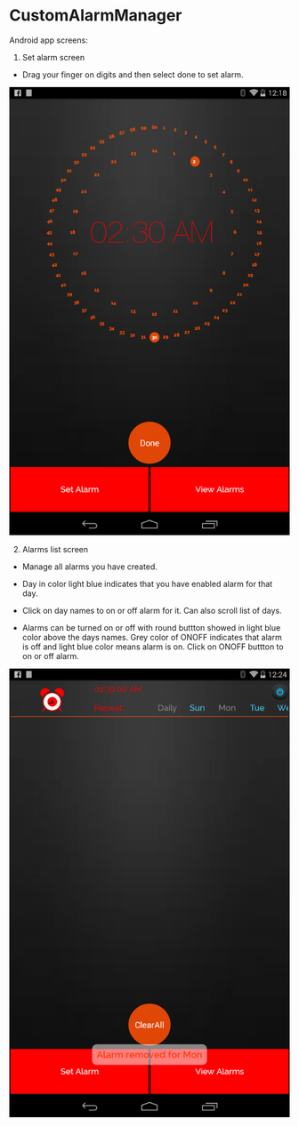 CustomAlarmManager
==================

Android app screens:

 1. Set alarm screen

  - Drag your finger on digits and then select done to set alarm.
 
![](https://github.com/SwapnilChaudhari/CustomAlarmManager/blob/master/set_alarm_1.png)

 2. Alarms list screen 

  - Manage all alarms you have created.

  - Day in color light blue indicates that you have enabled alarm for that day.

  - Click on day names to on or off alarm for it. Can also scroll list of days.
  
  - Alarms can be turned on or off with round  buttton showed in light blue color above the days names. Grey color of ONOFF indicates that alarm    is off and light blue color means alarm is on. Click on ONOFF buttton to on or off alarm.

![](https://github.com/SwapnilChaudhari/CustomAlarmManager/blob/master/alarm_list_1.png)
    

